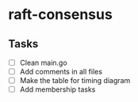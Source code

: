 # raft-consensus

## Tasks

- [ ] Clean main.go
- [ ] Add comments in all files
- [ ] Make the table for timing diagram
- [ ] Add membership tasks
